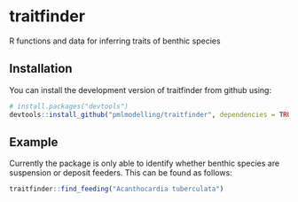 # traitfinder

R functions and data for inferring traits of benthic species

Installation
------------

You can install the development version of traitfinder from github using:

``` r
# install.packages("devtools")
devtools::install_github("pmlmodelling/traitfinder", dependencies = TRUE)
```
Example
------------
Currently the package is only able to identify whether benthic species are suspension or deposit feeders. This can be found as follows:

``` r
traitfinder::find_feeding("Acanthocardia tuberculata")
```

